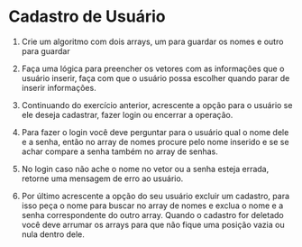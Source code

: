 # Cadastro de Usuário

1. Crie um algoritmo com dois arrays, um para guardar os nomes e outro para guardar

2. Faça uma lógica para preencher os vetores com as informações que o usuário
inserir, faça com que o usuário possa escolher quando parar de inserir informações.

3. Continuando do exercício anterior, acrescente a opção para o usuário se ele deseja
cadastrar, fazer login ou encerrar a operação.

4. Para fazer o login você deve perguntar para o usuário qual o nome dele e a senha,
então no array de nomes procure pelo nome inserido e se se achar compare a
senha também no array de senhas.

5. No login caso não ache o nome no vetor ou a senha esteja errada, retorne uma
mensagem de erro ao usuário.

6. Por último acrescente a opção do seu usuário excluir um cadastro, para isso peça o
nome para buscar no array de nomes e exclua o nome e a senha correspondente do
outro array. Quando o cadastro for deletado você deve arrumar os arrays para que
não fique uma posição vazia ou nula dentro dele.